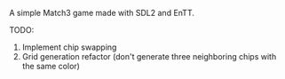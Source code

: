 A simple Match3 game made with SDL2 and EnTT.

TODO:

1. Implement chip swapping
2. Grid generation refactor (don't generate three neighboring chips with the same color)
